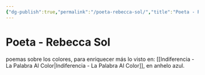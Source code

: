 ```yaml
---
{"dg-publish":true,"permalink":"/poeta-rebecca-sol/","title":"Poeta - Rebecca Sol","tags":["Referencia,"],"noteIcon":"","created":"2023-05-09T16:08:56.000-05:00","updated":"2023-05-05T11:18:28.000-05:00"}
---
```



# Poeta - Rebecca Sol

 poemas sobre los colores, para enriquecer más lo visto en: [[Indiferencia - La Palabra Al Color\|Indiferencia - La Palabra Al Color]], en anhelo azul.
